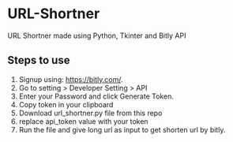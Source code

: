 # URL-Shortner
URL Shortner made using Python, Tkinter and Bitly API 

## Steps to use

1. Signup using: https://bitly.com/.
2. Go to setting > Developer Setting > API
3. Enter your Password and click Generate Token.
4. Copy token in your clipboard 
5. Download url_shortner.py file from this repo
6. replace api_token value with your token
7. Run the file and give long url as input to get shorten url by bitly.

